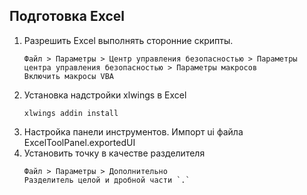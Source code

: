 ## Подготовка Excel

1. Разрешить Excel выполнять сторонние скрипты.
    ```text
   Файл > Параметры > Центр управления безопасностью > Параметры центра управления безопасностью > Параметры макросов
   Включить макросы VBA
   ```
2. Установка надстройки xlwings в Excel
    ```shell
    xlwings addin install
    ```
3. Настройка панели инструментов. Импорт ui файла ExcelToolPanel.exportedUI
4. Установить точку в качестве разделителя
    ```text
   Файл > Параметры > Дополнительно
   Разделитель целой и дробной части `.`
   ```

